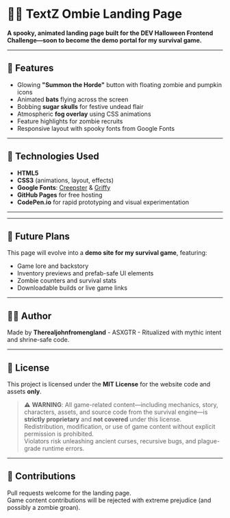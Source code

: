 # 🧟‍♂️ TextZ Ombie Landing Page

**A spooky, animated landing page built for the DEV Halloween Frontend Challenge—soon to become the demo portal for my survival game.**

---

## 🎃 Features

- Glowing **"Summon the Horde"** button with floating zombie and pumpkin icons  
- Animated **bats** flying across the screen  
- Bobbing **sugar skulls** for festive undead flair  
- Atmospheric **fog overlay** using CSS animations  
- Feature highlights for zombie recruits  
- Responsive layout with spooky fonts from Google Fonts

---

## 🧠 Technologies Used

- **HTML5**  
- **CSS3** (animations, layout, effects)  
- **Google Fonts**: [Creepster](https://fonts.google.com/specimen/Creepster) & [Griffy](https://fonts.google.com/specimen/Griffy)  
- **GitHub Pages** for free hosting  
- **CodePen.io** for rapid prototyping and visual experimentation

---

---

## 🔮 Future Plans

This page will evolve into a **demo site for my survival game**, featuring:

- Game lore and backstory  
- Inventory previews and prefab-safe UI elements  
- Zombie counters and survival stats  
- Downloadable builds or live game links

---

## 🧙‍♂️ Author

Made by **Therealjohnfromengland** -  ASXGTR  - 
Ritualized with mythic intent and shrine-safe code.

---

## 📜 License

This project is licensed under the **MIT License** for the website code and assets **only**.

> ⚠️ **WARNING**: All game-related content—including mechanics, story, characters, assets, and source code from the survival engine—is **strictly proprietary** and **not covered** under this license.  
> Redistribution, modification, or use of game content without explicit permission is prohibited.  
> Violators risk unleashing ancient curses, recursive bugs, and plague-grade runtime errors.

---

## 🧩 Contributions

Pull requests welcome for the landing page.  
Game content contributions will be rejected with extreme prejudice (and possibly a zombie groan).


